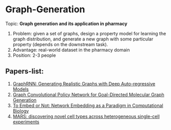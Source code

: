 # Graph-Generation

Topic: **Graph generation and its application in pharmacy**

1. Problem: given a set of graphs, design a property model for learning the graph distribution, and generate a new graph with some particular property (depends on the downstream task).
2. Advantage: real-world dataset in the pharmacy domain 
3. Position: 2-3 people

## Papers-list:

1. [GraphRNN: Generating Realistic Graphs with Deep Auto-regressive Models](https://cs.stanford.edu/people/jure/pubs/graphrnn-icml18.pdf)
2. [Graph Convolutional Policy Network for Goal-Directed Molecular Graph Generation](https://cs.stanford.edu/people/jure/pubs/gcpn-neurips18.pdf)
3. [To Embed or Not: Network Embedding as a Paradigm in Computational Biology](https://cs.stanford.edu/people/jure/pubs/embedding-fgene19.pdf)
4. [MARS: discovering novel cell types across heterogeneous single-cell experiments](https://cs.stanford.edu/people/jure/pubs/mars-naturemethods20.pdf)

